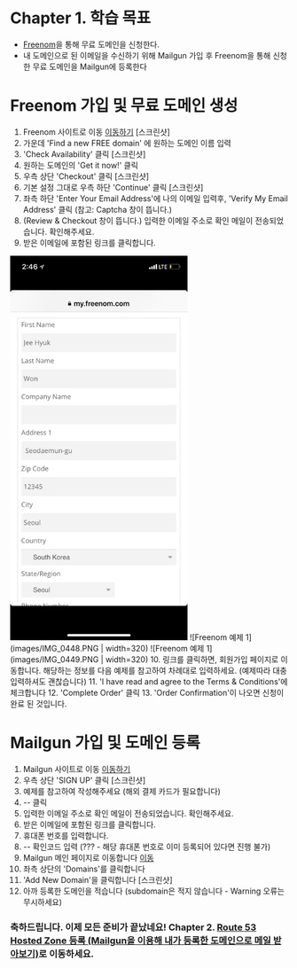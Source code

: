 # Chapter 1. 학습 목표
- [Freenom](http://www.freenom.com/en/index.html?lang=en)을 통해 무료 도메인을 신청한다.
- 내 도메인으로 된 이메일을 수신하기 위해 Mailgun 가입 후 Freenom을 통해 신청한 무료 도메인을 Mailgun에 등록한다

# Freenom 가입 및 무료 도메인 생성

1. Freenom 사이트로 이동 [이동하기](http://www.freenom.com/en/index.html?lang=en)
[스크린샷]
2. 가운데 'Find a new FREE domain' 에 원하는 도메인 이름 입력
3. 'Check Availability' 클릭
[스크린샷]
4. 원하는 도메인의 'Get it now!' 클릭
5. 우측 상단 'Checkout' 클릭
[스크린샷]
6. 기본 설정 그대로 우측 하단 'Continue' 클릭
[스크린샷]
7. 좌측 하단 'Enter Your Email Address'에 나의 이메일 입력후, 'Verify My Email Address' 클릭 (참고: Captcha 창이 뜹니다.)
8. (Review & Checkout 창이 뜹니다.) 입력한 이메일 주소로 확인 메일이 전송되었습니다. 확인해주세요.
9. 받은 이메일에 포함된 링크를 클릭합니다.
<img src="./images/IMG_0448.PNG" width="320">
![Freenom 예제 1](images/IMG_0448.PNG | width=320)
![Freenom 예제 1](images/IMG_0449.PNG | width=320)
10. 링크를 클릭하면, 회원가입 페이지로 이동합니다. 해당하는 정보를 다음 예제를 참고하여 차례대로 입력하세요. (예제따라 대충 입력하셔도 괜찮습니다)
11. 'I have read and agree to the Terms & Conditions'에 체크합니다
12. 'Complete Order' 클릭
13. 'Order Confirmation'이 나오면 신청이 완료 된 것입니다.

# Mailgun 가입 및 도메인 등록
1. Mailgun 사이트로 이동 [이동하기](https://www.mailgun.com/)
2. 우측 상단 'SIGN UP' 클릭
[스크린샷]
3. 예제를 참고하여 작성해주세요 (해외 결제 카드가 필요합니다)
4. -- 클릭
5. 입력한 이메일 주소로 확인 메일이 전송되었습니다. 확인해주세요.
6. 받은 이메일에 포함된 링크를 클릭합니다.
7. 휴대폰 번호를 입력합니다.
8. -- 확인코드 입력 (??? - 해당 휴대폰 번호로 이미 등록되어 있다면 진행 불가)
9. Mailgun 메인 페이지로 이동합니다 [이동](https://app.mailgun.com/app/dashboard)
10. 좌측 상단의 'Domains'를 클릭합니다
11. 'Add New Domain'을 클릭합니다
[스크린샷]
12. 아까 등록한 도메인을 적습니다 (subdomain은 적지 않습니다 - Warning 오류는 무시하세요)

### 축하드립니다. 이제 모든 준비가 끝났네요! Chapter 2. [Route 53 Hosted Zone 등록 (Mailgun을 이용해 내가 등록한 도메인으로 메일 받아보기)](../2_route53/)로 이동하세요.